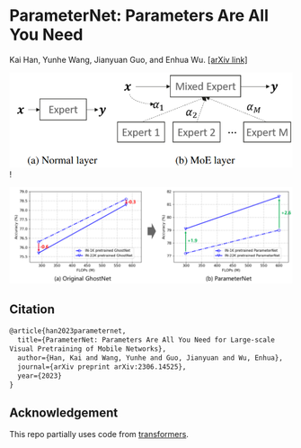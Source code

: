 # ParameterNet: Parameters Are All You Need
Kai Han, Yunhe Wang, Jianyuan Guo, and Enhua Wu. [[arXiv link]](https://arxiv.org/pdf/2306.14525v2.pdf)

![image](../fig/moe_layer.png) !

![image](../fig/parameternet_result.png)


## Citation
```
@article{han2023parameternet,
  title={ParameterNet: Parameters Are All You Need for Large-scale Visual Pretraining of Mobile Networks},
  author={Han, Kai and Wang, Yunhe and Guo, Jianyuan and Wu, Enhua},
  journal={arXiv preprint arXiv:2306.14525},
  year={2023}
}
```

## Acknowledgement
This repo partially uses code from [transformers](https://github.com/huggingface/transformers/tree/main).
